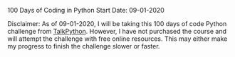100 Days of Coding in Python
Start Date: 09-01-2020

Disclaimer: As of 09-01-2020, I will be taking this 100 days of code Python challenge from [TalkPython](https://training.talkpython.fm/courses/explore_100days_in_python/100-days-of-code-in-python). However, I have not purchased the course and will attempt the challenge with free online resources. This may either make my progress to finish the challenge slower or faster.
